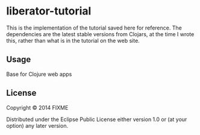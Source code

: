 # liberator-tutorial

This is the implementation of the tutorial saved here for reference. The dependencies are the latest stable versions from Clojars, at the time I wrote this, rather than what is in the tutorial on the web site.

## Usage

Base for Clojure web apps

## License

Copyright © 2014 FIXME

Distributed under the Eclipse Public License either version 1.0 or (at
your option) any later version.
